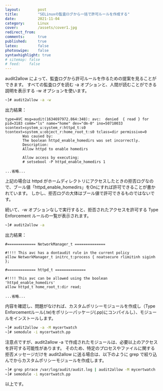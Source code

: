 ```yaml
---
layout:        post
title:         "SELinuxの監査ログから一括で許可ルールを作成する"
date:          2021-11-04
category:      Linux
cover:         /assets/cover1.jpg
redirect_from:
comments:      true
published:     true
latex:         false
photoswipe:    false
syntaxhighlight: true
# sitemap: false
# feed:    false
---
```


audit2allow によって、監査ログから許可ルールを作るための提案を見ることができます。
すべての監査ログを読む -a オプションと、人間が読むことができる説明を表示する -w オプションを使います。
```bash
~]# audit2allow -a -w
```
出力結果：
```
type=AVC msg=audit(1634697972.864:348): avc:  denied  { read } for  pid=3183 comm="ls" name="home" dev="dm-0" ino=50710033 scontext=system_u:system_r:httpd_t:s0 tcontext=system_u:object_r:home_root_t:s0 tclass=dir permissive=0
        Was caused by:
        The boolean httpd_enable_homedirs was set incorrectly.
        Description:
        Allow httpd to enable homedirs

        Allow access by executing:
        # setsebool -P httpd_enable_homedirs 1

...省略...
```
上記の場合は httpd がホームディレクトリにアクセスしたときの拒否ログなので、ブール値「httpd_enable_homedirs」をOnにすれば許可できることが書かれています。
しかし、拒否ログの大体はブール値で許可できるものではないです。

続いて、-w オプションなしで実行すると、拒否されたアクセスを許可する Type Enforcement ルールの一覧が表示されます。
```bash
~]# audit2allow -a
```
出力結果：
```
#============= NetworkManager_t ==============

#!!!! This avc has a dontaudit rule in the current policy
allow NetworkManager_t initrc_t:process { noatsecure rlimitinh siginh };

#============= httpd_t ==============

#!!!! This avc can be allowed using the boolean 'httpd_enable_homedirs'
allow httpd_t home_root_t:dir read;

...省略...
```

内容を確認し、問題がなければ、カスタムポリシーモジュールを作成し（Type Enforcementルール(.te)をポリシーパッケージ(.pp)にコンパイルし）、モジュールをインストールします。
```bash
~]# audit2allow -a -M mycertwatch
~]# semodule -i mycertwatch.pp
```
注意点ですが、audit2allow -a で作成されたモジュールは、必要以上のアクセスを許可する可能性があります。
そのため、特定のプロセスやファイルに関する拒否メッセージだけを audit2allow に送る場合は、以下のように grep で絞り込んでからカスタムポリシーモジュールを作成します。
```bash
~]# grep ptrace /var/log/audit/audit.log | audit2allow -M mycertwatch
~]# semodule -i mycertwatch.pp
```

以上です。
